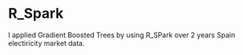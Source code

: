 # R_Spark
I applied Gradient Boosted Trees  by using R_SPark over 2 years Spain electiricity market data.
